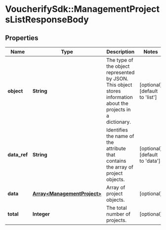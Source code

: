 # VoucherifySdk::ManagementProjectsListResponseBody

## Properties

| Name | Type | Description | Notes |
| ---- | ---- | ----------- | ----- |
| **object** | **String** | The type of the object represented by JSON. This object stores information about the projects in a dictionary. | [optional][default to &#39;list&#39;] |
| **data_ref** | **String** | Identifies the name of the attribute that contains the array of project objects. | [optional][default to &#39;data&#39;] |
| **data** | [**Array&lt;ManagementProject&gt;**](ManagementProject.md) | Array of project objects. | [optional] |
| **total** | **Integer** | The total number of projects. | [optional] |


